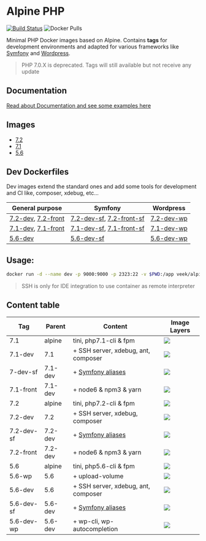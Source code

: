# Alpine PHP 
[![Build Status](https://travis-ci.org/veek/alpine-php.svg?branch=master)](https://travis-ci.org/veek/alpine-php) 
![Docker Pulls](https://img.shields.io/docker/pulls/veek/alpine-php.svg?style=flat-square)



Minimal PHP Docker images based on Alpine. Contains **tags** for development environments and adapted for various frameworks like [Symfony](http://symfony.com/) and [Wordpress](https://github.com/WordPress/WordPress).

> PHP 7.0.X is deprecated. Tags will still available but not receive any update

## Documentation

[Read about Documentation and see some examples here](https://github.com/veek/alpine-php/tree/master/doc/README.md)

## Images

- [7.2](https://github.com/veek/alpine-php/blob/master/7.2/Dockerfile)
- [7.1](https://github.com/veek/alpine-php/blob/master/7.1/Dockerfile)
- [5.6](https://github.com/veek/alpine-php/blob/master/5.6/Dockerfile)

## Dev Dockerfiles

Dev images extend the standard ones and add some tools for development and CI like, composer, xdebug, etc...

| General purpose     | Symfony     | Wordpress                                                                   
|---------------------|-------------|-------------------
| [7.2-dev](https://github.com/veek/alpine-php/blob/master/7.2/Dockerfile.dev), [7.2-front](https://github.com/veek/alpine-php/blob/master/7.2/Dockerfile.front) | [7.2-dev-sf](https://github.com/veek/alpine-php/blob/symfony/7.2/Dockerfile.dev), [7.2-front-sf](https://github.com/veek/alpine-php/blob/symfony/7.2/Dockerfile.front) | [7.2-dev-wp](https://github.com/veek/alpine-php/blob/wordpress/7.2/Dockerfile.dev)
| [7.1-dev](https://github.com/veek/alpine-php/blob/master/7.1/Dockerfile.dev), [7.1-front](https://github.com/veek/alpine-php/blob/master/7.1/Dockerfile.front) | [7.1-dev-sf](https://github.com/veek/alpine-php/blob/symfony/7.1/Dockerfile.dev), [7.1-front-sf](https://github.com/veek/alpine-php/blob/symfony/7.1/Dockerfile.front) | [7.1-dev-wp](https://github.com/veek/alpine-php/blob/wordpress/7.1/Dockerfile.dev)
| [5.6-dev](https://github.com/veek/alpine-php/blob/master/5.6/Dockerfile.dev) | [5.6-dev-sf](https://github.com/veek/alpine-php/blob/symfony/5.6/Dockerfile.dev) | [5.6-dev-wp](https://github.com/veek/alpine-php/blob/wordpress/5.6/Dockerfile.dev)

## Usage:

```sh
docker run -d --name dev -p 9000:9000 -p 2323:22 -v $PWD:/app veek/alpine-php:7.2-dev
```

> SSH is only for IDE integration to use container as remote interpreter 

## Content table

|    Tag     | Parent     |        Content                                                                    | Image Layers
|------------|------------|-----------------------------------------------------------------------------------|---------
| 7.1        |   alpine   | tini, php7.1-cli & fpm                                                            | [![](https://images.microbadger.com/badges/image/veek/alpine-php:7.1.svg)](https://microbadger.com/images/veek/alpine-php:7.1 "Get your own image badge on microbadger.com")
| 7.1-dev    |    7.1     | + SSH server, xdebug, ant, composer                                               | [![](https://images.microbadger.com/badges/image/veek/alpine-php:7.1-dev.svg)](https://microbadger.com/images/veek/alpine-php:7.1-dev "Get your own image badge on microbadger.com")
| 7-dev-sf   |   7.1-dev  | + [Symfony aliases](https://github.com/veek/alpine-php/blob/symfony/README.md) | [![](https://images.microbadger.com/badges/image/veek/alpine-php:7.1-dev-sf.svg)](https://microbadger.com/images/veek/alpine-php:7.1-dev-sf "Get your own image badge on microbadger.com")
| 7.1-front  |  7.1-dev   | + node6 & npm3 & yarn                                                             | [![](https://images.microbadger.com/badges/image/veek/alpine-php:7.1-front.svg)](https://microbadger.com/images/veek/alpine-php:7.1-front "Get your own image badge on microbadger.com")
| 7.2        |   alpine   | tini, php7.2-cli & fpm                                                            | [![](https://images.microbadger.com/badges/image/veek/alpine-php:7.2.svg)](https://microbadger.com/images/veek/alpine-php:7.2 "Get your own image badge on microbadger.com")
| 7.2-dev    |    7.2     | + SSH server, xdebug, composer                                               | [![](https://images.microbadger.com/badges/image/veek/alpine-php:7.2-dev.svg)](https://microbadger.com/images/veek/alpine-php:7.2-dev "Get your own image badge on microbadger.com")
| 7.2-dev-sf |   7.2-dev  | + [Symfony aliases](https://github.com/veek/alpine-php/blob/symfony/README.md) | [![](https://images.microbadger.com/badges/image/veek/alpine-php:7.2-dev-sf.svg)](https://microbadger.com/images/veek/alpine-php:7.2-dev-sf "Get your own image badge on microbadger.com")
| 7.2-front  |  7.2-dev   | + node6 & npm3 & yarn                                                             | [![](https://images.microbadger.com/badges/image/veek/alpine-php:7.2-front.svg)](https://microbadger.com/images/veek/alpine-php:7.2-front "Get your own image badge on microbadger.com")
| 5.6        |   alpine   | tini, php5.6-cli & fpm                                                            | [![](https://images.microbadger.com/badges/image/veek/alpine-php:5.6.svg)](https://microbadger.com/images/veek/alpine-php:5.6 "Get your own image badge on microbadger.com")
| 5.6-wp     |    5.6     | + upload-volume                                                                   | [![](https://images.microbadger.com/badges/image/veek/alpine-php:5.6-wp.svg)](https://microbadger.com/images/veek/alpine-php:5.6-wp "Get your own image badge on microbadger.com")
| 5.6-dev    |    5.6     | + SSH server, xdebug, ant, composer                                               | [![](https://images.microbadger.com/badges/image/veek/alpine-php:5.6-dev.svg)](https://microbadger.com/images/veek/alpine-php:5.6-dev "Get your own image badge on microbadger.com")
| 5.6-dev-sf |   5.6-dev  | + [Symfony aliases](https://github.com/veek/alpine-php/blob/symfony/README.md) | [![](https://images.microbadger.com/badges/image/veek/alpine-php:5.6-dev-sf.svg)](https://microbadger.com/images/veek/alpine-php:5.6-dev-sf "Get your own image badge on microbadger.com")
| 5.6-dev-wp |  5.6-dev   | + wp-cli, wp-autocompletion                                                       | [![](https://images.microbadger.com/badges/image/veek/alpine-php:5.6-dev-wp.svg)](https://microbadger.com/images/veek/alpine-php:5.6-dev-wp "Get your own image badge on microbadger.com")
